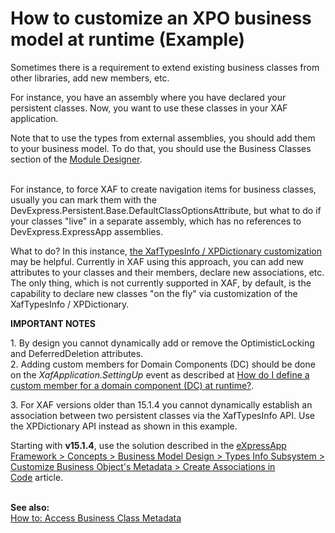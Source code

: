 # How to customize an XPO business model at runtime (Example)


<p>Sometimes there is a requirement to extend existing business classes from other libraries, add new members, etc.</p>
<p>For instance, you have an assembly where you have declared your persistent classes. Now, you want to use these classes in your XAF application.</p>
<p>Note that to use the types from external assemblies, you should add them to your business model. To do that, you should use the Business Classes section of the <a href="http://documentation.devexpress.com/#Xaf/CustomDocument2828"><u>Module Designer</u></a>.</p>
<p><br /> For instance, to force XAF to create navigation items for business classes, usually you can mark them with the DevExpress.Persistent.Base.DefaultClassOptionsAttribute, but what to do if your classes "live" in a separate assembly, which has no references to DevExpress.ExpressApp assemblies.</p>
<p>What to do? In this instance, <a href="http://documentation.devexpress.com/#Xaf/CustomDocument3224"><u>the XafTypesInfo / XPDictionary customization</u></a> may be helpful. Currently in XAF using this approach, you can add new attributes to your classes and their members, declare new associations, etc. The only thing, which is not currently supported in XAF, by default, is the capability to declare new classes "on the fly" via customization of the XafTypesInfo / XPDictionary. <u></u></p>
<p><u></u><strong>IMPORTANT NOTES</strong></p>
<p>1. By design you cannot dynamically add or remove the OptimisticLocking and DeferredDeletion attributes.<br />2. Adding custom members for Domain Components (DC) should be done on the <em>XafApplication.SettingUp</em> event as described at <a href="https://www.devexpress.com/Support/Center/p/S34769">How do I define a custom member for a domain component (DC) at runtime?</a>.</p>
<p>3. For XAF versions older than 15.1.4 you cannot dynamically establish an association between two persistent classes via the XafTypesInfo API. Use the XPDictionary API instead as shown in this example.</p>
<p>Starting with <strong>v15.1.4</strong>, use the solution described in the <a href="https://documentation.devexpress.com/#eXpressAppFramework/CustomDocument113583">eXpressApp Framework > Concepts > Business Model Design > Types Info Subsystem > Customize Business Object's Metadata > Create Associations in Code</a> article.</p>
<p><br /> <strong>See also:<br /> </strong><a href="https://www.devexpress.com/Support/Center/p/E1649">How to: Access Business Class Metadata</a></p>

<br/>


